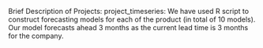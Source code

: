  Brief Description of Projects:
 project_timeseries: We have used R script to construct forecasting models for each of the product (in total of 10 models). Our model forecasts ahead 3 months as the current lead time is 3 months     
                     for the company.

